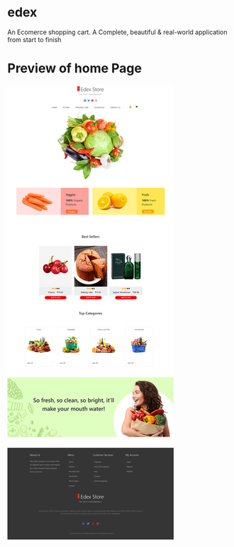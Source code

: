 # edex
An Ecomerce shopping cart. A Complete, beautiful &amp; real-world application from start to finish

# Preview of home Page
![alt text](simple-ui.png) 